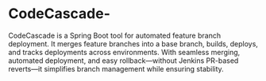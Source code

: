 # CodeCascade-
CodeCascade is a Spring Boot tool for automated feature branch deployment. It merges feature branches into a base branch, builds, deploys, and tracks deployments across environments. With seamless merging, automated deployment, and easy rollback—without Jenkins PR-based reverts—it simplifies branch management while ensuring stability.
